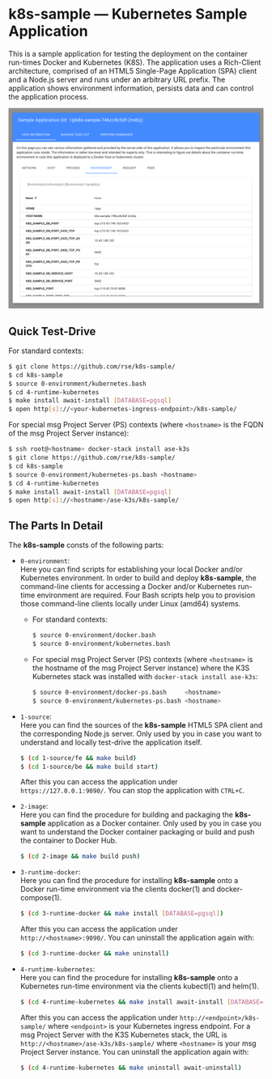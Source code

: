 
k8s-sample &mdash; Kubernetes Sample Application
================================================

This is a sample application for testing the deployment on the
container run-times Docker and Kubernetes (K8S). The application uses a
Rich-Client architecture, comprised of an HTML5 Single-Page Application
(SPA) client and a Node.js server and runs under an arbitrary URL
prefix. The application shows environment information, persists
data and can control the application process.

![k8s-sample screenshot](screenshot.png)

Quick Test-Drive
----------------

For standard contexts:

```sh
$ git clone https://github.com/rse/k8s-sample/
$ cd k8s-sample
$ source 0-environment/kubernetes.bash
$ cd 4-runtime-kubernetes
$ make install await-install [DATABASE=pgsql]
$ open http[s]://<your-kubernetes-ingress-endpoint>/k8s-sample/
```

For special msg Project Server (PS) contexts (where `<hostname>` is the
FQDN of the msg Project Server instance):

```sh
$ ssh root@<hostname> docker-stack install ase-k3s
$ git clone https://github.com/rse/k8s-sample/
$ cd k8s-sample
$ source 0-environment/kubernetes-ps.bash <hostname>
$ cd 4-runtime-kubernetes
$ make install await-install [DATABASE=pgsql]
$ open http[s]://<hostname>/ase-k3s/k8s-sample/
```

The Parts In Detail
-------------------

The **k8s-sample** consts of the following parts:

- `0-environment`:<br/>
  Here you can find scripts for establishing your local Docker and/or
  Kubernetes environment. In order to build and deploy **k8s-sample**,
  the command-line clients for accessing a Docker and/or Kubernetes
  run-time environment are required. Four Bash scripts help you to
  provision those command-line clients locally under Linux (amd64)
  systems.

  - For standard contexts:

    ```sh
    $ source 0-environment/docker.bash
    $ source 0-environment/kubernetes.bash
    ```

  - For special msg Project Server (PS) contexts (where `<hostname>` is the
    hostname of the msg Project Server instance) where the K3S Kubernetes
    stack was installed with `docker-stack install ase-k3s`:

    ```sh
    $ source 0-environment/docker-ps.bash     <hostname>
    $ source 0-environment/kubernetes-ps.bash <hostname>
    ```

- `1-source`:<br/>
  Here you can find the sources of the **k8s-sample** HTML5 SPA client and
  the corresponding Node.js server. Only used by you in case you want
  to understand and locally test-drive the application itself.

  ```sh
  $ (cd 1-source/fe && make build)
  $ (cd 1-source/be && make build start)
  ```

  After this you can access the application under `https://127.0.0.1:9090/`.
  You can stop the application with `CTRL+C`.

- `2-image`:<br/>
  Here you can find the procedure for building and packaging the
  **k8s-sample** application as a Docker container. Only used by you in
  case you want to understand the Docker container packaging or
  build and push the container to Docker Hub.

  ```sh
  $ (cd 2-image && make build push)
  ```

- `3-runtime-docker`:<br/>
  Here you can find the procedure for installing **k8s-sample** onto
  a Docker run-time environment via the clients docker(1) and docker-compose(1).

  ```sh
  $ (cd 3-runtime-docker && make install [DATABASE=pgsql])
  ```

  After this you can access the application under `http://<hostname>:9090/`.
  You can uninstall the application again with:

  ```sh
  $ (cd 3-runtime-docker && make uninstall)
  ```

- `4-runtime-kubernetes`:<br/>
  Here you can find the procedure for installing **k8s-sample** onto
  a Kubernetes run-time environment via the clients kubectl(1) and helm(1).

  ```sh
  $ (cd 4-runtime-kubernetes && make install await-install [DATABASE=pgsql])
  ```

  After this you can access the application under `http://<endpoint>/k8s-sample/`
  where `<endpoint>` is your Kubernetes ingress endpoint. For a msg Project Server
  with the K3S Kubernetes stack, the URL is `http://<hostname>/ase-k3s/k8s-sample/`
  where `<hostname>` is your msg Project Server instance.
  You can uninstall the application again with:

  ```sh
  $ (cd 4-runtime-kubernetes && make uninstall await-uninstall)
  ```


